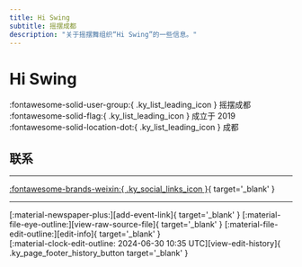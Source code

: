 ```yaml
---
title: Hi Swing
subtitle: 摇摆成都
description: "关于摇摆舞组织“Hi Swing”的一些信息。"
---
```


# Hi Swing

:fontawesome-solid-user-group:{ .ky_list_leading_icon } 摇摆成都  
:fontawesome-solid-flag:{ .ky_list_leading_icon } 成立于 2019  
:fontawesome-solid-location-dot:{ .ky_list_leading_icon } 成都  


## 联系


---

 [:fontawesome-brands-weixin:{ .ky_social_links_icon }](# "HiSwing摇摆成都"){ target='_blank' }

---

<div class="ky_page_footer" markdown>
<div class="ky_page_footer_trailing" markdown="span">
[:material-newspaper-plus:][add-event-link]{ target='_blank' }
[:material-file-eye-outline:][view-raw-source-file]{ target='_blank' }
[:material-file-edit-outline:][edit-info]{ target='_blank' }
</div>
<div class="ky_page_footer_leading" markdown="span">
[:material-clock-edit-outline: 2024-06-30 10:35 UTC][view-edit-history]{ .ky_page_footer_history_button target='_blank' }
</div>
</div>

[add-event-link]: https://github.com/swingdance/events/issues/new?assignees=&labels=add+event&projects=&template=02-add_entity.yml&title=%5Bcn%5D%20%3CName%3E&region=cn&province=Sichuan&city=Chengdu&org_id=hi-swing "添加活动"
[view-raw-source-file]: https://github.com/swingdance/orgs/blob/main/cn/hi-swing.json "查看原始源文件"
[edit-info]: https://github.com/swingdance/orgs/issues/new?assignees=&labels=update+org&projects=&template=03-update_entity.yml&title=%5Bcn%5D%20Hi%20Swing&region=cn&id=hi-swing&name=Hi%20Swing "编辑信息"

[view-edit-history]: https://github.com/swingdance/orgs/commits/main/cn/hi-swing.json "查看编辑历史"
